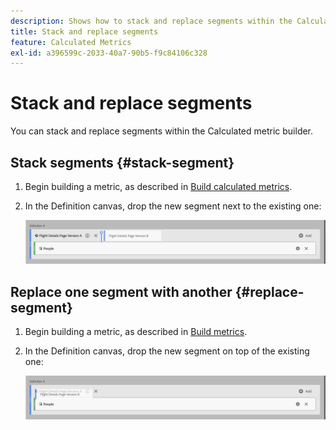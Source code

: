 ```yaml
---
description: Shows how to stack and replace segments within the Calculated Metric Builder.
title: Stack and replace segments
feature: Calculated Metrics
exl-id: a396599c-2033-40a7-90b5-f9c84106c328
---
```

# Stack and replace segments

You can stack and replace segments within the Calculated metric builder.

## Stack segments {#stack-segment}

1. Begin building a metric, as described in [Build calculated metrics](/help/components/calc-metrics/cm-workflow/cm-build-metrics.md).

1. In the Definition canvas, drop the new segment next to the existing one:

   ![Definition canvas showing the US Visitors metric dropped next to the existing International Visitors.](assets/segment-stack.png)

## Replace one segment with another {#replace-segment}

1. Begin building a metric, as described in [Build metrics](/help/components/calc-metrics/cm-workflow/cm-build-metrics.md).

1. In the Definition canvas, drop the new segment on top of the existing one:

   ![Definition canvas showing the US Visitors dropped on top of the International Visitors metric.](assets/segment-replace.png)
